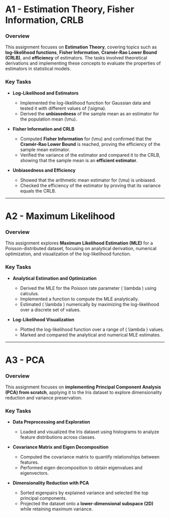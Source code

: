 # A1 - Estimation Theory, Fisher Information, CRLB

### Overview
This assignment focuses on **Estimation Theory**, covering topics such as **log-likelihood functions**, **Fisher Information**, **Cramér-Rao Lower Bound (CRLB)**, and **efficiency** of estimators. The tasks involved theoretical derivations and implementing these concepts to evaluate the properties of estimators in statistical models.

### Key Tasks

- **Log-Likelihood and Estimators**  
  - Implemented the log-likelihood function for Gaussian data and tested it with different values of \(\sigma\).
  - Derived the **unbiasedness** of the sample mean as an estimator for the population mean \(\mu\).

- **Fisher Information and CRLB**  
  - Computed **Fisher Information** for \(\mu\) and confirmed that the **Cramér-Rao Lower Bound** is reached, proving the efficiency of the sample mean estimator.
  - Verified the variance of the estimator and compared it to the CRLB, showing that the sample mean is an **efficient estimator**.

- **Unbiasedness and Efficiency**  
  - Showed that the arithmetic mean estimator for \(\mu\) is unbiased.
  - Checked the efficiency of the estimator by proving that its variance equals the CRLB.
  
---

# A2 - Maximum Likelihood

### **Overview**
This assignment explores **Maximum Likelihood Estimation (MLE)** for a Poisson-distributed dataset, focusing on analytical derivation, numerical optimization, and visualization of the log-likelihood function.

### **Key Tasks**

- **Analytical Estimation and Optimization**  
  - Derived the MLE for the Poisson rate parameter \( \lambda \) using calculus.  
  - Implemented a function to compute the MLE analytically.
  - Estimated \( \lambda \) numerically by maximizing the log-likelihood over a discrete set of values.  

- **Log-Likelihood Visualization**  
  - Plotted the log-likelihood function over a range of \( \lambda \) values.  
  - Marked and compared the analytical and numerical MLE estimates.

---
# A3 - PCA

### **Overview**  
This assignment focuses on **implementing Principal Component Analysis (PCA) from scratch**, applying it to the Iris dataset to explore dimensionality reduction and variance preservation.

### **Key Tasks**  

- **Data Preprocessing and Exploration**  
  - Loaded and visualized the Iris dataset using histograms to analyze feature distributions across classes.  

- **Covariance Matrix and Eigen Decomposition**  
  - Computed the covariance matrix to quantify relationships between features.  
  - Performed eigen decomposition to obtain eigenvalues and eigenvectors.

- **Dimensionality Reduction with PCA**  
  - Sorted eigenpairs by explained variance and selected the top principal components.  
  - Projected the dataset onto a **lower-dimensional subspace (2D)** while retaining maximum variance.
  

